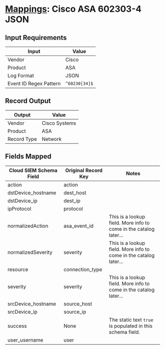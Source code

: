 # [Mappings](README.md): Cisco ASA 602303-4 JSON

## Input Requirements

|Input|Value|
|-----|-----|
|Vendor|Cisco|
|Product|ASA|
|Log Format|JSON|
|Event ID Regex Pattern|`^60230[34]$`|

## Record Output

|Output|Value|
|------|-----|
|Vendor|Cisco Systems|
|Product|ASA|
|Record Type|Network|

## Fields Mapped

|Cloud SIEM Schema Field|Original Record Key|Notes|
|-----------------------|-------------------|-----|
|action|action||
|dstDevice_hostname|dest_host||
|dstDevice_ip|dest_ip||
|ipProtocol|protocol||
|normalizedAction|asa_event_id|This is a lookup field. More info to come in the catalog later...|
|normalizedSeverity|severity|This is a lookup field. More info to come in the catalog later...|
|resource|connection_type||
|severity|severity|This is a lookup field. More info to come in the catalog later...|
|srcDevice_hostname|source_host||
|srcDevice_ip|source_ip||
|success|None|The static text `true` is populated in this schema field.|
|user_username|user||

